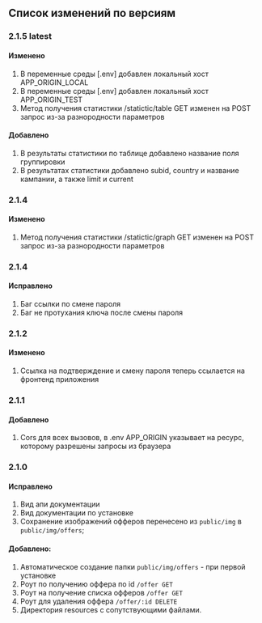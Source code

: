 ## Список изменений по версиям

### 2.1.5 latest
#### Изменено
1. В переменные среды [.env] добавлен локальный хост APP_ORIGIN_LOCAL
2. В переменные среды [.env] добавлен локальный хост APP_ORIGIN_TEST
3. Метод получения статистики /statictic/table GET изменен на POST запрос из-за разнородности параметров
#### Добавлено
1. В результаты статистики по таблице добавлено название поля группировки
2. В результатах статистики добавлено subid, country и название кампании, а также limit и current

### 2.1.4
#### Изменено 
1. Метод получения статистики /statictic/graph GET изменен на POST запрос из-за разнородности параметров

### 2.1.4
#### Исправлено
1. Баг ссылки по смене пароля
2. Баг не протухания ключа после смены пароля

### 2.1.2
#### Изменено
1. Ссылка на подтверждение и смену пароля теперь ссылается на фронтенд приложения

### 2.1.1
#### Добавлено 
1. Cors для всех вызовов, в .env APP_ORIGIN указывает на ресурс, которому разрешены запросы из браузера

### 2.1.0
#### Исправлено
 1. Вид апи документации
 2. Вид документации по установке
 3. Сохранение изображений офферов перенесено из `public/img` в `public/img/offers`;
#### Добавлено:
1. Автоматическое создание папки `public/img/offers` - при первой установке
2. Роут по получению оффера по id `/offer GET`
3. Роут на получение списка офферов `/offer GET`
4. Роут для удаления оффера `/offer/:id DELETE`
5. Директория resources с сопутствующими файлами.

